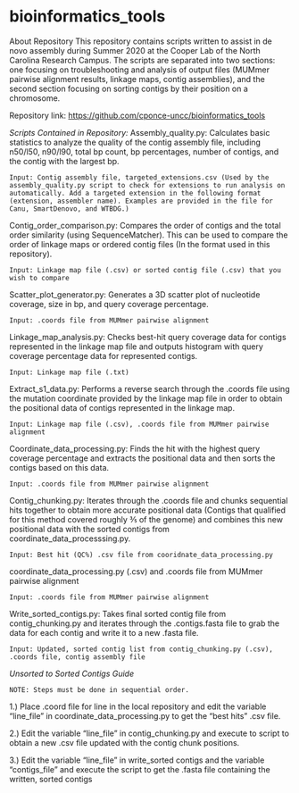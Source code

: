 # bioinformatics_tools
About Repository
This repository contains scripts written to assist in de novo assembly during Summer 2020 at the Cooper Lab of the North Carolina Research Campus. The scripts are separated into two sections: one focusing on troubleshooting and analysis of output files (MUMmer pairwise alignment results, linkage maps, contig assemblies), and the second section focusing on sorting contigs by their position on a chromosome.

Repository link: https://github.com/cponce-uncc/bioinformatics_tools

*Scripts Contained in Repository:*
Assembly_quality.py: Calculates basic statistics to analyze the quality of the contig assembly file, including n50/l50, n90/l90, total bp count, bp percentages, number of contigs, and the contig with the largest bp.
    
    Input: Contig assembly file, targeted_extensions.csv (Used by the assembly_quality.py script to check for extensions to run analysis on automatically. Add a targeted extension in the following format (extension, assembler name). Examples are provided in the file for Canu, SmartDenovo, and WTBDG.)

Contig_order_comparison.py: Compares the order of contigs and the total order similarity (using SequenceMatcher). This can be used to compare the order of linkage maps or ordered contig files (In the format used in this repository).
    
    Input: Linkage map file (.csv) or sorted contig file (.csv) that you wish to compare

Scatter_plot_generator.py: Generates a 3D scatter plot of nucleotide coverage, size in bp, and query coverage percentage.
    
    Input: .coords file from MUMmer pairwise alignment

Linkage_map_analysis.py: Checks best-hit query coverage data for contigs represented in the linkage map file and outputs histogram with query coverage percentage data for represented contigs.
    
    Input: Linkage map file (.txt)

Extract_s1_data.py: Performs a reverse search through the .coords file using the mutation coordinate provided by the linkage map file in order to obtain the positional data of contigs represented in the linkage map.
    
    Input: Linkage map file (.csv), .coords file from MUMmer pairwise alignment

Coordinate_data_processing.py: Finds the hit with the highest query coverage percentage and extracts the positional data and then sorts the contigs based on this data. 
    
    Input: .coords file from MUMmer pairwise alignment

Contig_chunking.py: Iterates through the .coords file and chunks sequential hits together to obtain more accurate positional data (Contigs that qualified for this method covered roughly ⅗ of the genome) and combines this new positional data with the sorted contigs from coordinate_data_processsing.py.
    
    Input: Best hit (QC%) .csv file from cooridnate_data_processing.py
    
coordinate_data_processing.py (.csv) and .coords file from MUMmer pairwise alignment
    
    Input: .coords file from MUMmer pairwise alignment
    
Write_sorted_contigs.py: Takes final sorted contig file from contig_chunking.py and iterates through the .contigs.fasta file to grab the data for each contig and write it to a new .fasta file.

    Input: Updated, sorted contig list from contig_chunking.py (.csv), .coords file, contig assembly file 



*Unsorted to Sorted Contigs Guide*

    NOTE: Steps must be done in sequential order.

1.) Place .coord file for line in the local repository and edit the variable “line_file” in coordinate_data_processing.py to get the “best hits” .csv file.

2.) Edit the variable “line_file” in contig_chunking.py and execute to script to obtain a new .csv file updated with the contig chunk positions.

3.) Edit the variable “line_file” in write_sorted contigs and the variable “contigs_file” and execute the script to get the .fasta file containing the written, sorted contigs


